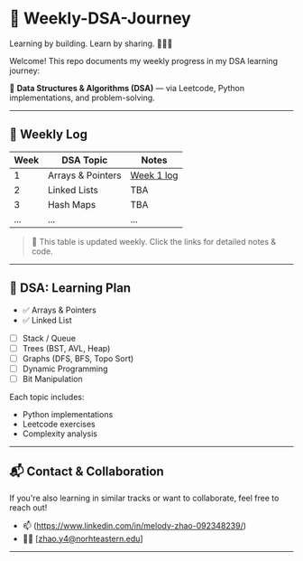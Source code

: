 # 🌱 Weekly-DSA-Journey
Learning by building. Learn by sharing. 👨‍💻✨

Welcome! This repo documents my weekly progress in my DSA learning journey:

🧮 **Data Structures & Algorithms (DSA)** — via Leetcode, Python implementations, and problem-solving.

---

## 📅 Weekly Log

| Week | DSA Topic | Notes |
|------|----------|-------|
| 1 | Arrays & Pointers| [Week 1 log](./weeks/week01.md) |
| 2 | Linked Lists | TBA |
| 3 | Hash Maps | TBA |
| ... | ... | ... | ... |

> 🔄 This table is updated weekly. Click the links for detailed notes & code.

---

## 🧮 DSA: Learning Plan

- ✅ Arrays & Pointers
- ✅ Linked List
- [ ] Stack / Queue
- [ ] Trees (BST, AVL, Heap)
- [ ] Graphs (DFS, BFS, Topo Sort)
- [ ] Dynamic Programming
- [ ] Bit Manipulation

Each topic includes:
- Python implementations
- Leetcode exercises
- Complexity analysis

---

## 📬 Contact & Collaboration

If you're also learning in similar tracks or want to collaborate, feel free to reach out!

- 📫 (https://www.linkedin.com/in/melody-zhao-092348239/)
- 🧑‍💻 [zhao.y4@norhteastern.edu]

---